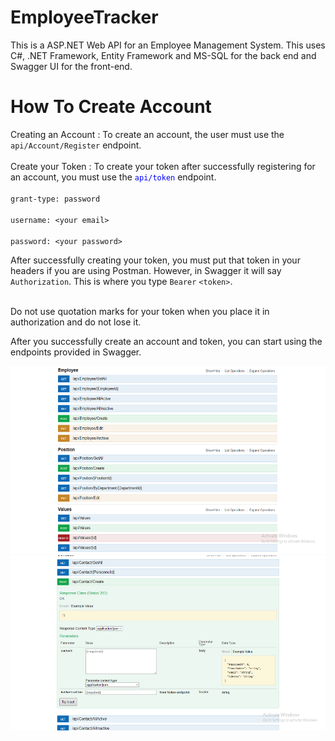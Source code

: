 # EmployeeTracker
This is a ASP.NET Web API for an Employee Management System. This uses C#, .NET Framework, Entity Framework and MS-SQL  for the back end and Swagger UI for the front-end.

# How To Create Account
Creating an Account : To create an account, the user must use the `api/Account/Register` endpoint. 
<br/>
<br/>
Create your Token : To create your token after successfully registering for an account, you must use the <span style="color : blue">`api/token`</span> endpoint. 
<br>
<br/>
`grant-type: password`<br/><br/>
`username: <your email>` <br/><br/>
`password: <your password>`<br/>


After successfully creating your token, you must put that token in your headers if you are using Postman. However, in Swagger it will say `Authorization`. This is where you type `Bearer` `<token>`.
<br>
<br/>

Do not use quotation marks for your token when you place it in authorization and do not lose it.

After you successfully create an account and token, you can start using the endpoints provided in Swagger. 

<img src="/EmployeeTrackerScreenshotFour.png" height="300px"/>

<img src="/EmployeeTrackerScreenshotSix.png" height="280px"/>
